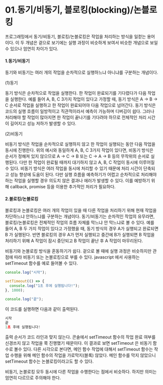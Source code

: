 # 01.동기/비동기, 블로킹(blocking)/논블로킹

프로그래밍에서 동기/비동기, 블로킹/논블로킹은 작업을 처리하는 방식을 일컫는 용어이다. 이 두 개념은 겉으로 보기에는 실행 과정이 비슷하게 보여서 비슷한 개념으로 보일 수 있으나 엄연히 차이가 있다.

#### 1.동기/비동기

동기와 비동기는 여러 개의 작업을 순차적으로 실행하느냐 아니냐를 구분하는 개념이다. 

(1)동기

동기 방식은 순차적으로 작업을 실행한다. 한 작업이 완료되기를 기다렸다가 다음 작업을 실행한다. 예를 들어 A, B, C 3가지 작업이 있다고 가정할 때, 동기 방식은 A -> B -> C 순서로 작업을 실행하고 한 작업이 완료되어야 다음 작업으로 넘어간다. 
동기 방식은 코드의 실행 흐름이 일방적이고 직관적이라서 예측이 가능하며 디버깅이 쉽다. 그러나 처리해야 할 작업이 많아지면 한 작업이 끝나기를 기다려야 하므로 전체적인 처리 시간이 길어지고 성능 저하가 발생할 수 있다.

(2)비동기

비동기 방식은 작업을 순차적으로 실행하지 않고 한 작업이 실행되는 동안 다음 작업을 동시에 진행한다. 위의 예시와 동일하게 A, B, C 3가지 작업이 있다면, 비동기 방식은 순서가 정해져 있지 않으므로 A -> C -> B 또는 C -> A -> B 등의 무작위의 순서로 실행된다. 다만 한 작업이 완료될 때까지 대기하지 않고 A, B, C 작업이 동시에 이루어질 수 있다.
비동기 방식은 여러 작업을 동시에 처리할 수 있기 때문에 처리 시간이 단축되고 성능 향상에 도움이 된다. 다만 실행 흐름을 예측하기가 어렵고 순차적으로 처리해야 하는 작업을 실행할 경우 의도치 않은 결과나 에러가 발생할 수 있다. 이를 예방하기 위해 callback, promise 등을 이용한 추가적인 처리가 필요하다.

#### 2.블로킹/논블로킹
블로킹과 논블로킹은 여러 개의 작업이 있을 때 다른 작업을 처리하기 위해 현재 작업을 차단하느냐 안하느냐를 구분하는 개념이다. 동기/비동기는 순차적인 작업의 유무라면, 블로킹/논블로킹은 전체적인 작업의 흐름 자체를 막느냐 안 막느냐로 볼 수 있다. 
예를 들어 A, B 두 가지 작업이 있다고 가정했을 때, 동기 방식의 경우 A가 실행되고 완료되면 B 가 실행된다. 반면 블로킹의 경우 A가 먼저 실행되고 중간에 B가 실행되면 B 작업을 처리하기 위해 A 작업이 잠시 중단되고 B 작업이 끝난 후 A 작업이 마무리된다. 

비동기와 논블로킹 방식을 혼동하기가 쉽다. 겉으로 볼 때에 실행 과정은 비슷하지만 관점에 따라 비동기 또는 논블로킹으로 부를 수 있다. javascript 에서 사용하는 setTimeout 함수를 예로 들어볼 수 있다. 

```.js
console.log("시작");

setTimeout(() => {
  console.log("1초 후에 실행됩니다!");
}, 1000);

console.log("끝");
```

이 코드를 실행하면 다음과 같이 출력된다.

```.js
시작
끝
1초 후에 실행됩니다!
```

출력 순서가 코드 라인과 맞지 않는다. 콘솔에서 setTimeout 함수의 작업 완료 여부를 신경쓰지 않고 작업을 쭉 진행했기 때문이다. 
이 결과로 보면 setTimeout 은 비동기 함수로 볼수 있다. 다른 시각으로 본다면, 메인 함수 작업에 대해서 setTimeout 함수는 작업 수행을 위해 메인 함수의 작업을 가로막지(블록) 않았다. 메인 함수를 막지 않았으니 setTimeout 함수는 논블로킹이라고도 할 수 있다.

비동기, 논블로킹 모두 동시에 다른 작업을 수행한다는 점에서 비슷하다. 하지만 의미는 엄연히 다르므로 주의해야 한다.
